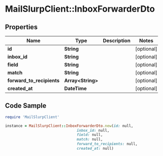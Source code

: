 # MailSlurpClient::InboxForwarderDto

## Properties

Name | Type | Description | Notes
------------ | ------------- | ------------- | -------------
**id** | **String** |  | [optional] 
**inbox_id** | **String** |  | [optional] 
**field** | **String** |  | [optional] 
**match** | **String** |  | [optional] 
**forward_to_recipients** | **Array&lt;String&gt;** |  | [optional] 
**created_at** | **DateTime** |  | [optional] 

## Code Sample

```ruby
require 'MailSlurpClient'

instance = MailSlurpClient::InboxForwarderDto.new(id: null,
                                 inbox_id: null,
                                 field: null,
                                 match: null,
                                 forward_to_recipients: null,
                                 created_at: null)
```


